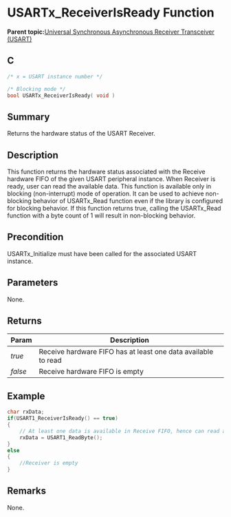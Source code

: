 # USARTx\_ReceiverIsReady Function

**Parent topic:**[Universal Synchronous Asynchronous Receiver Transceiver \(USART\)](GUID-5ED4F08A-8227-486D-9727-78BD47CA0866.md)

## C

```c
/* x = USART instance number */

/* Blocking mode */
bool USARTx_ReceiverIsReady( void )
```

## Summary

Returns the hardware status of the USART Receiver.

## Description

This function returns the hardware status associated with the Receive hardware FIFO of the given USART peripheral instance. When Receiver is ready, user can read the available data. This function is available only in blocking \(non-interrupt\) mode of operation. It can be used to achieve non-blocking behavior of USARTx\_Read function even if the library is configured for blocking behavior. If this function returns true, calling the USARTx\_Read function with a byte count of 1 will result in non-blocking behavior.

## Precondition

USARTx\_Initialize must have been called for the associated USART instance.

## Parameters

None.

## Returns

|Param|Description|
|-----|-----------|
|*true*|Receive hardware FIFO has at least one data available to read|
|*false*|Receive hardware FIFO is empty|

## Example

```c
char rxData;
if(USART1_ReceiverIsReady() == true)
{
    // At least one data is available in Receive FIFO, hence can read a byte
    rxData = USART1_ReadByte();
}
else
{
    //Receiver is empty
}
```

## Remarks

None.


